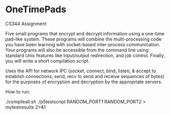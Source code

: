 # OneTimePads
CS344 Assignment

Five small programs that encrypt and decrypt information using a one-time pad-like system. These programs will combine the multi-processing code you have been learning with socket-based inter-process communication. Your programs will also be accessible from the command line using standard Unix features like input/output redirection, and job control. Finally, you will write a short compilation script.

Uses the API for network IPC (socket, connect, bind, listen, & accept to establish connections; send, recv to send and receive sequences of bytes) for the purposes of encryption and decryption by the appropriate servers. 


How to run:

./compileall.sh
./p5testscript RANDOM_PORT1 RANDOM_PORT2 > mytestresults 2>&1